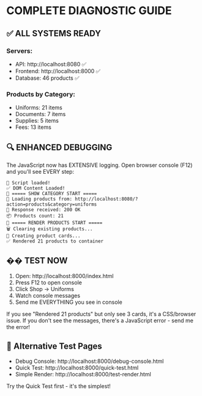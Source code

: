 # COMPLETE DIAGNOSTIC GUIDE

## ✅ ALL SYSTEMS READY

### Servers:
- API: http://localhost:8080 ✅
- Frontend: http://localhost:8000 ✅
- Database: 46 products ✅

### Products by Category:
- Uniforms: 21 items
- Documents: 7 items
- Supplies: 5 items
- Fees: 13 items

## 🔍 ENHANCED DEBUGGING

The JavaScript now has EXTENSIVE logging. Open browser console (F12) and you'll see EVERY step:

```
🚀 Script loaded!
✅ DOM Content Loaded!
🎯 ===== SHOW CATEGORY START =====
🔄 Loading products from: http://localhost:8080/?action=products&category=uniforms
📡 Response received: 200 OK
📦 Products count: 21
🎨 ===== RENDER PRODUCTS START =====
🗑️ Clearing existing products...
🔨 Creating product cards...
✅ Rendered 21 products to container
```

## �� TEST NOW

1. Open: http://localhost:8000/index.html
2. Press F12 to open console
3. Click Shop → Uniforms
4. Watch console messages
5. Send me EVERYTHING you see in console

If you see "Rendered 21 products" but only see 3 cards, it's a CSS/browser issue.
If you don't see the messages, there's a JavaScript error - send me the error!

## 🎯 Alternative Test Pages

- Debug Console: http://localhost:8000/debug-console.html
- Quick Test: http://localhost:8000/quick-test.html
- Simple Render: http://localhost:8000/test-render.html

Try the Quick Test first - it's the simplest!
